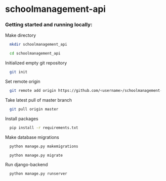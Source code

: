 
# schoolmanagement-api

### Getting started and running locally:


Make directory
```bash
  mkdir schoolmanagement_api
```
```bash
  cd schoolmanagement_api
```

Initialized empty git repository
```bash
  git init
```

Set remote origin
```bash
  git remote add origin https://github.com/<username>/schoolmanagement-api.git
```

Take latest pull of master branch
```bash
  git pull origin master
```

Install packages
```bash
  pip install -r requirements.txt
```
Make database migrations
```bash
  python manage.py makemigrations
```
```bash
  python manage.py migrate
```

Run django-backend
```bash
  python manage.py runserver
```
